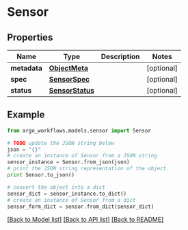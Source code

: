 # Sensor


## Properties

Name | Type | Description | Notes
------------ | ------------- | ------------- | -------------
**metadata** | [**ObjectMeta**](ObjectMeta.md) |  | [optional] 
**spec** | [**SensorSpec**](SensorSpec.md) |  | [optional] 
**status** | [**SensorStatus**](SensorStatus.md) |  | [optional] 

## Example

```python
from argo_workflows.models.sensor import Sensor

# TODO update the JSON string below
json = "{}"
# create an instance of Sensor from a JSON string
sensor_instance = Sensor.from_json(json)
# print the JSON string representation of the object
print Sensor.to_json()

# convert the object into a dict
sensor_dict = sensor_instance.to_dict()
# create an instance of Sensor from a dict
sensor_form_dict = sensor.from_dict(sensor_dict)
```
[[Back to Model list]](../README.md#documentation-for-models) [[Back to API list]](../README.md#documentation-for-api-endpoints) [[Back to README]](../README.md)


